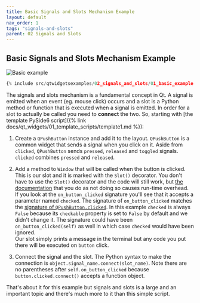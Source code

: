 ```yaml
---
title: Basic Signals and Slots Mechanism Example
layout: default
nav_order: 1
tags: "signals-and-slots"
parent: 02 Signals and Slots
---
```


## Basic Signals and Slots Mechanism Example

![Basic example](/blog/images/qtwidgetsexamples/02_signals_and_slots/01_basic_example.png)

```python
{% include src/qtwidgetsexamples/02_signals_and_slots/01_basic_example.py %}
```

The signals and slots mechanism is a fundamental concept in Qt. A signal is emitted when an event (eg. mouse click) occurs and a slot is a Python method or function that is executed when a signal is emitted. In order for a slot to actually be called you need to **connect** the two. So, starting with [the template PySide6 script]({% link docs/qt_widgets/01_template_scripts/template1.md %}):

1. Create a `QPushButton` instance and add it to the layout. `QPushButton` is a common widget that sends a signal when you click on it. Aside from `clicked`, `QPushButton` sends `pressed`, `released` and `toggled`   signals. `clicked` combines `pressed` and `released`.

2. Add a method  to `Window` that will be called when the button is clicked. This is our slot and it is marked with the `Slot()` decorator. You don't have to use the `Slot()` decorator and the code will still work, but [the documentation](https://doc.qt.io/qtforpython-6/tutorials/basictutorial/signals_and_slots.html) that you do as not doing so causes run-time overhead.   
If you look at the `on_button_clicked` signature you'll see that it accepts a parameter named `checked`. The signature of `on_button_clicked` matches the [signature of `QPushButton.clicked`](https://doc.qt.io/qt-6/qabstractbutton.html#clicked). In this example `checked` is always `False` because its `checkable` property is set to `False` by default and we didn't change it. The signature could have been `on_button_clicked(self)` as well in which case `checked` would have been ignored.  
Our slot simply prints a message in the terminal but any code you put there will be executed on `button` click.

3. Connect the signal and the slot. The Python syntax to make the connection is `object.signal_name.connect(slot_name)`. Note there are no parentheses after `self.on_button_clicked` because `button.clicked.connect()` accepts a function object.

That's about it for this example but signals and slots is a large and an important topic and there's much more to it than this simple script.